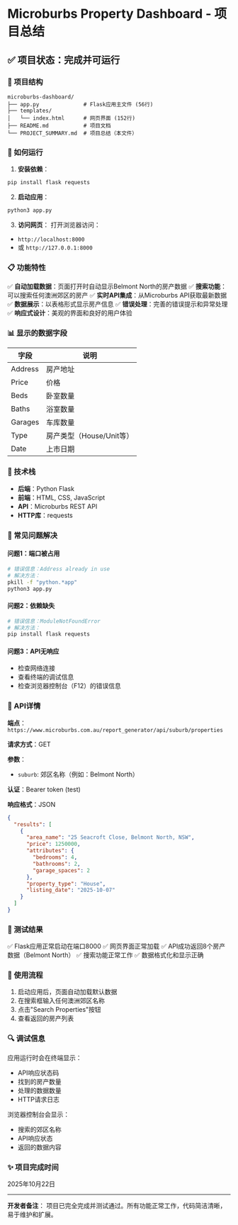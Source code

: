 # Microburbs Property Dashboard - 项目总结

## ✅ 项目状态：完成并可运行

### 📁 项目结构
```
microburbs-dashboard/
├── app.py              # Flask应用主文件 (56行)
├── templates/
│   └── index.html      # 网页界面 (152行)
├── README.md           # 项目文档
└── PROJECT_SUMMARY.md  # 项目总结（本文件）
```

### 🚀 如何运行

1. **安装依赖**：
```bash
pip install flask requests
```

2. **启动应用**：
```bash
python3 app.py
```

3. **访问网页**：
打开浏览器访问：
- `http://localhost:8000`
- 或 `http://127.0.0.1:8000`

### 📋 功能特性

✅ **自动加载数据**：页面打开时自动显示Belmont North的房产数据
✅ **搜索功能**：可以搜索任何澳洲郊区的房产
✅ **实时API集成**：从Microburbs API获取最新数据
✅ **数据展示**：以表格形式显示房产信息
✅ **错误处理**：完善的错误提示和异常处理
✅ **响应式设计**：美观的界面和良好的用户体验

### 📊 显示的数据字段

| 字段 | 说明 |
|------|------|
| Address | 房产地址 |
| Price | 价格 |
| Beds | 卧室数量 |
| Baths | 浴室数量 |
| Garages | 车库数量 |
| Type | 房产类型（House/Unit等） |
| Date | 上市日期 |

### 🔧 技术栈

- **后端**：Python Flask
- **前端**：HTML, CSS, JavaScript
- **API**：Microburbs REST API
- **HTTP库**：requests

### 🐛 常见问题解决

#### 问题1：端口被占用
```bash
# 错误信息：Address already in use
# 解决方法：
pkill -f "python.*app"
python3 app.py
```

#### 问题2：依赖缺失
```bash
# 错误信息：ModuleNotFoundError
# 解决方法：
pip install flask requests
```

#### 问题3：API无响应
- 检查网络连接
- 查看终端的调试信息
- 检查浏览器控制台（F12）的错误信息

### 📝 API详情

**端点**：`https://www.microburbs.com.au/report_generator/api/suburb/properties`

**请求方式**：GET

**参数**：
- `suburb`: 郊区名称（例如：Belmont North）

**认证**：Bearer token (test)

**响应格式**：JSON
```json
{
  "results": [
    {
      "area_name": "25 Seacroft Close, Belmont North, NSW",
      "price": 1250000,
      "attributes": {
        "bedrooms": 4,
        "bathrooms": 2,
        "garage_spaces": 2
      },
      "property_type": "House",
      "listing_date": "2025-10-07"
    }
  ]
}
```

### 🎯 测试结果

✅ Flask应用正常启动在端口8000
✅ 网页界面正常加载
✅ API成功返回8个房产数据（Belmont North）
✅ 搜索功能正常工作
✅ 数据格式化和显示正确

### 📱 使用流程

1. 启动应用后，页面自动加载默认数据
2. 在搜索框输入任何澳洲郊区名称
3. 点击"Search Properties"按钮
4. 查看返回的房产列表

### 🔍 调试信息

应用运行时会在终端显示：
- API响应状态码
- 找到的房产数量
- 处理的数据数量
- HTTP请求日志

浏览器控制台会显示：
- 搜索的郊区名称
- API响应状态
- 返回的数据内容

### ✨ 项目完成时间

2025年10月22日

---

**开发者备注**：
项目已完全完成并测试通过。所有功能正常工作，代码简洁清晰，易于维护和扩展。

